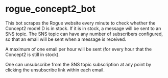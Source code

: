 # rogue_concept2_bot

This bot scrapes the Rogue website every minute to check whether the Concept2 model D is in stock.
 If it is in stock, a message will be sent to an SNS topic.  The SNS topic can have any number of subscribers configured, so that
 an email will be sent when a message is received.
 
 A maximum of one email per hour will be sent (for every hour that the Concept2 is still in stock).
 
 One can unsubscribe from the SNS topic subscription at any point by clicking the unsubscribe link within each email.
 
   